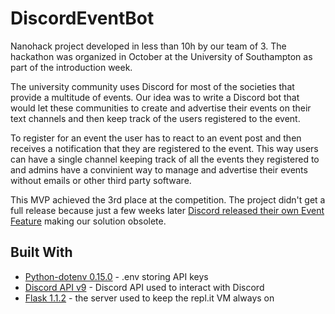 # DiscordEventBot

Nanohack project developed in less than 10h by our team of 3. The hackathon was organized in October at the University of Southampton as part of the introduction week. 

The university community uses Discord for most of the societies that provide a multitude of events. Our idea was to write a Discord bot that would let these communities to create and advertise their events on their text channels and then keep track of the users registered to the event. 

To register for an event the user has to react to an event post and then receives a notification that they are registered to the event. This way users can have a single channel keeping track of all the events they registered to and admins have a convinient way to manage and advertise their events without emails or other third party software.

This MVP achieved the 3rd place at the competition. The project didn't get a full release because just a few weeks later [Discord released their own Event Feature](https://wersm.com/discord-announces-server-avatars-scheduled-events-and-new-accessibility-features/) making our solution obsolete. 

## Built With
* [Python-dotenv 0.15.0](https://pypi.org/project/python-dotenv/) - .env storing API keys
* [Discord API v9](https://discordpy.readthedocs.io/en/latest/api.html) - Discord API used to interact with Discord
* [Flask 1.1.2](https://discordpy.readthedocs.io/en/latest/api.html) - the server used to keep the repl.it VM always on
